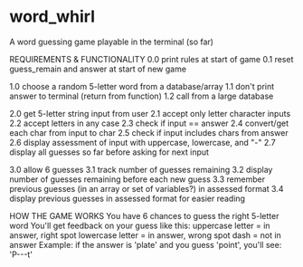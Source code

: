 # word_whirl
A word guessing game playable in the terminal (so far)

REQUIREMENTS & FUNCTIONALITY
0.0 print rules at start of game
0.1 reset guess_remain and answer at start of new game

1.0 choose a random 5-letter word from a database/array
1.1 don't print answer to terminal (return from function)
1.2 call from a large database

2.0 get 5-letter string input from user
2.1 accept only letter character inputs
2.2 accept letters in any case
2.3 check if input == answer
2.4 convert/get each char from input to char
2.5 check if input includes chars from answer
2.6 display assessment of input with uppercase, lowercase, and "-"
2.7 display all guesses so far before asking for next input

3.0 allow 6 guesses
3.1 track number of guesses remaining
3.2 display number of guesses remaining before each new guess
3.3 remember previous guesses (in an array or set of variables?) in assessed format
3.4 display previous guesses in assessed format for easier reading

HOW THE GAME WORKS
You have 6 chances to guess the right 5-letter word
You'll get feedback on your guess like this:
  uppercase letter = in answer, right spot
  lowercase letter = in answer, wrong spot
  dash = not in answer
Example: if the answer is 'plate' and you guess 'point', you'll see: 'P---t'
